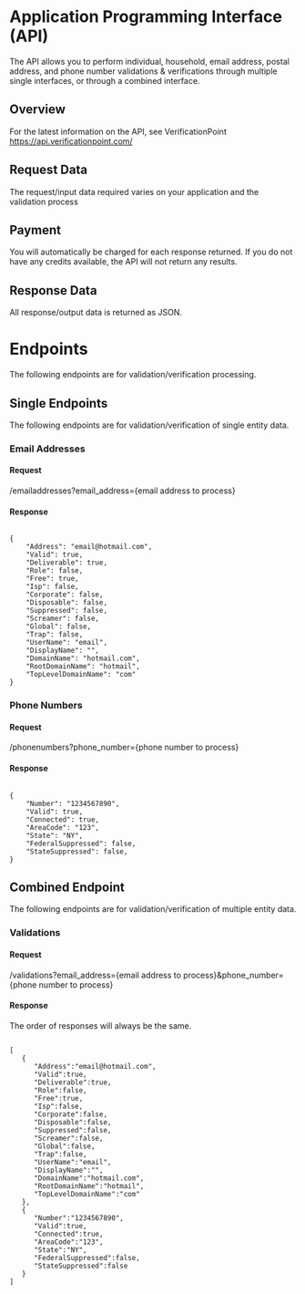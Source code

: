 # Application Programming Interface (API)
The API allows you to perform individual, household, email address, postal address, and phone number validations & verifications through multiple single interfaces, or through a combined interface.

## Overview
For the latest information on the API, see VerificationPoint https://api.verificationpoint.com/

## Request Data
The request/input data required varies on your application and the validation process

## Payment
You will automatically be charged for each response returned. If you do not have any credits available, the API will not return any results.

## Response Data
All response/output data is returned as JSON.

# Endpoints
The following endpoints are for validation/verification processing.

## Single Endpoints
The following endpoints are for validation/verification of single entity data.

### Email Addresses
#### Request
/emailaddresses?email_address={email address to process}
#### Response
<pre><code>
{
    "Address": "email@hotmail.com",
    "Valid": true,
    "Deliverable": true,
    "Role": false,
    "Free": true,
    "Isp": false,
    "Corporate": false,
    "Disposable": false,
    "Suppressed": false,
    "Screamer": false,
    "Global": false,
    "Trap": false,
    "UserName": "email",
    "DisplayName": "",
    "DomainName": "hotmail.com",
    "RootDomainName": "hotmail",
    "TopLevelDomainName": "com"
}
</code></pre>

### Phone Numbers
#### Request
/phonenumbers?phone_number={phone number to process}
#### Response
<pre><code>
{
    "Number": "1234567890",
    "Valid": true,
    "Connected": true,
    "AreaCode": "123",
    "State": "NY",
    "FederalSuppressed": false,
    "StateSuppressed": false,
}
</code></pre>

## Combined Endpoint
The following endpoints are for validation/verification of multiple entity data.

### Validations
#### Request
/validations?email_address={email address to process}&phone_number={phone number to process}
#### Response
The order of responses will always be the same.
<pre><code>
[
   {
      "Address":"email@hotmail.com",
      "Valid":true,
      "Deliverable":true,
      "Role":false,
      "Free":true,
      "Isp":false,
      "Corporate":false,
      "Disposable":false,
      "Suppressed":false,
      "Screamer":false,
      "Global":false,
      "Trap":false,
      "UserName":"email",
      "DisplayName":"",
      "DomainName":"hotmail.com",
      "RootDomainName":"hotmail",
      "TopLevelDomainName":"com"
   },
   {
      "Number":"1234567890",
      "Valid":true,
      "Connected":true,
      "AreaCode":"123",
      "State":"NY",
      "FederalSuppressed":false,
      "StateSuppressed":false
   }
]
</code></pre>
